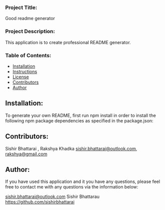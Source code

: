 ### Project Title: 
 Good readme generator 

 ### Project Description: 
 This application is to create professional README generator.
 
 ### Table of Contents:

 * [Installation](#Installation)
 * [Instructions](#Instructions)
 * [License](#License)
 * [Contributors](#Contributors)
 * [Author](#Author)
 
 ## Installation:
 To generate your own README, first run npm install in order to install the following npm package dependencies as specified in the package.json:


## Contributors:

 Sishir Bhattarai , Rakshya Khadka
 sishir.bhattarai@outlook.com, rakshya@gmail.com
 

 ## Author:

 If you have used this application and it you have any questions, please feel free to contact me with any questions via the information below:

 sishir.bhattarai@outlook.com
 Sishir Bhattarau
 https://github.com/sishirbhattarai


 